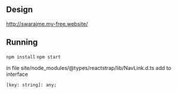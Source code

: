 ## Design

http://swarajme.my-free.website/

## Running

`npm install`
`npm start`

in file site/node_modules/@types/reactstrap/lib/NavLink.d.ts
add to interface

`[key: string]: any;`